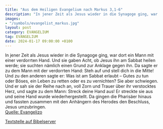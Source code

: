 ```yaml
---
title: "Aus dem Heiligen Evangelium nach Markus 3,1-6"
description: "In jener Zeit als Jesus wieder in die Synagoge ging, war dort ein Mann mit einer verdorrten Hand. Und sie gaben Acht, ob Jesus ihn am Sabbat heilen werde; sie suchten nämlich einen Grund zur Anklage gegen ihn. Da sagte er zu dem Mann mit der verdorrten Hand: Steh auf und stell di...."
images:
- "/symbols/evangelist_markus.jpg"
layout: post
category: EVANGELIUM
tag: EVANGELIUM
date: 2024-01-17 09:00:00 +0100
---
```

In jener Zeit als Jesus wieder in die Synagoge ging, war dort ein Mann mit einer verdorrten Hand.
Und sie gaben Acht, ob Jesus ihn am Sabbat heilen werde; sie suchten nämlich einen Grund zur Anklage gegen ihn.
Da sagte er zu dem Mann mit der verdorrten Hand: Steh auf und stell dich in die Mitte!
Und zu den anderen sagte er: Was ist am Sabbat erlaubt – Gutes zu tun oder Böses, ein Leben zu retten oder es zu vernichten? Sie aber schwiegen.<!--more-->
Und er sah sie der Reihe nach an, voll Zorn und Trauer über ihr verstocktes Herz, und sagte zu dem Mann: Streck deine Hand aus! Er streckte sie aus und seine Hand wurde wiederhergestellt.
Da gingen die Pharisäer hinaus und fassten zusammen mit den Anhängern des Herodes den Beschluss, Jesus umzubringen.<br>
[Quelle: Evangelizo](https://evangeliumtagfuertag.org/DE/gospel)

[Textstelle auf Bibelserver](https://www.bibleserver.com/EU/Markus3,1-6)

